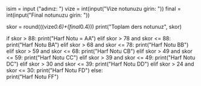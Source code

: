 isim = input ("adınız: ") 
vize = int(input("Vize notunuzu girin: "))
final = int(input("Final notunuzu girin: "))

skor = round(((vize*0.6)+(final*0.4)))
print("Toplam ders notunuz", skor)

if skor > 88:
    print("Harf Notu = AA")
elif skor > 78 and skor <= 88:
    print("Harf Notu BA")
elif skor > 68 and skor <= 78:
    print("Harf Notu BB")
elif skor > 59 and skor <= 68:
    print("Harf Notu CB")
elif skor > 49 and skor <= 59:
    print("Harf Notu CC")
elif skor > 39 and skor <= 49:
    print("Harf Notu DC")
elif skor > 30 and skor <= 39:
    print("Harf Notu DD")
elif skor > 24 and skor <= 30:
    print("Harf Notu FD")
else:	
    print("Harf Notu FF")
